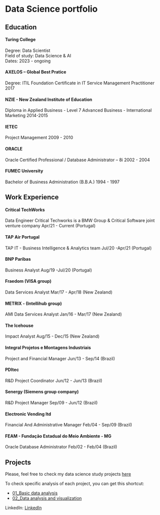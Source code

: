 # Data Science portfolio

## Education

#### Turing College

Degree: Data Scientist
<br>Field of study: Data Science & AI<br>
Dates: 2023 - ongoing

#### AXELOS – Global Best Pratice

Degree: ITIL Foundation Certificate in IT Service Management Practitioner
2017

#### NZIE - New Zealand Institute of Education

Diploma in Applied Business - Level 7
Advanced Business - International Marketing
2014-2015

#### IETEC

Project Management
2009 - 2010

#### ORACLE

Oracle Certified Professional / Database Administrator – 8i
2002 - 2004

#### FUMEC University

Bachelor of Business Administration (B.B.A.)
1994 - 1997

## Work Experience

#### Critical TechWorks

Data Engineer
Critical Techworks is a BMW Group & Critical Software joint venture company
Apr/21 - Current
(Portugal)

#### TAP Air Portugal

TAP IT - Business Intelligence & Analytics team
Jul/20 -Apr/21
(Portugal)

#### BNP Paribas

Business Analyst
Aug/19 -Jul/20
(Portugal)

#### Fraedom (VISA group)

Data Services Analyst
Mar/17 - Apr/18
(New Zealand)

#### METRIX - (Intellihub group)

AMI Data Services Analyst
Jan/16 - Mar/17
(New Zealand)

#### The Icehouse

Impact Analyst
Aug/15 - Dec/15
(New Zealand)

#### Integral Projetos e Montagens Industriais

Project and Financial Manager
Jun/13 - Sep/14
(Brazil)

#### PDItec

R&D Project Coordinator
Jun/12 - Jun/13
(Brazil)

#### Senergy (Siemens group company)

R&D Project Manager
Sep/09 - Jun/12
(Brazil)

#### Electronic Vending ltd

Financial And Administrative Manager
Feb/04 - Sep/09
(Brazil)

#### FEAM - Fundação Estadual do Meio Ambiente - MG

Oracle Database Administrator
Feb/02 - Feb/04
(Brazil)

## Projects

Please, feel free to check my data science study projects [here](https://github.com/fachapuis/portfolio/tree/476c1dc374df8762d290cd8c9149246ad485407b/ds_projects)

To check specific analysis of each project, you can get this shortcut:

- [01_Basic data analysis](https://github.com/fachapuis/portfolio/tree/main/ds_projects/01_Basic%20data%20analysis/analytical/analysis.ipynb)
- [02_Data analysis and visualization](https://github.com/fachapuis/portfolio/tree/main/ds_projects/02_Data%20analysis%20and%20visualization/analytical/analysis.ipynb)

LinkedIn: [LinkedIn](https://www.linkedin.com/in/fabiano-chapuis-de-oliveira/)
